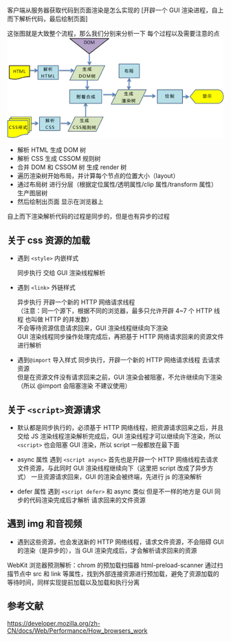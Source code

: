 客户端从服务器获取代码到页面渲染是怎么实现的 [开辟一个 GUI 渲染进程，自上而下解析代码，最后绘制页面]

这张图就是大致整个流程，那么我们分别来分析一下 每个过程以及需要注意的点
![](img/1.png)

- 解析 HTML 生成 DOM 树
- 解析 CSS 生成 CSSOM 规则树
- 合并 DOM 和 CSSOM 树 生成 render 树
- 遍历渲染树开始布局，并计算每个节点的位置大小（layout）
- 通过布局树 进行分层（根据定位属性/透明属性/clip 属性/transform 属性） 生产图层树
- 然后绘制出页面 显示在浏览器上

自上而下渲染解析代码的过程是同步的，但是也有异步的过程

## 关于 css 资源的加载

- 遇到 `<style>` 内嵌样式

  同步执行 交给 GUI 渲染线程解析

- 遇到 `<link>` 外链样式

  异步执行 开辟一个新的 HTTP 网络请求线程  
  （注意：同一个源下，根据不同的浏览器，最多只允许开辟 4~7 个 HTTP 线程 也叫做 HTTP 的并发数）  
  不会等待资源信息请求回来，GUI 渲染线程继续向下渲染  
  GUI 渲染线程同步操作处理完成后，再把基于 HTTP 网络请求回来的资源文件进行解析

- 遇到`@import` 导入样式
  同步执行，开辟一个新的 HTTP 网络请求线程 去请求资源  
  但是在资源文件没有请求回来之前，GUI 渲染会被阻塞，不允许继续向下渲染  
  （所以 @import 会阻塞渲染 不建议使用）

## 关于 `<script>`资源请求

- 默认都是同步执行的，必须基于 HTTP 网络线程，把资源请求回来之后，并且交给 JS 渲染线程渲染解析完成后，GUI 渲染线程才可以继续向下渲染，所以`<script>` 也会阻塞 GUI 渲染，所以 script 一般都放在最下面

- async 属性 遇到 `<script async>` 首先也是开辟一个 HTTP 网络线程去请求文件资源，与此同时 GUI 渲染线程继续向下（这里把 script 改成了异步方式） 一旦资源请求回来，GUI 的渲染会被终端，先进行 js 的渲染解析

- defer 属性 遇到 `<script defer>` 和 async 类似 但是不一样的地方是 GUI 同步的代码渲染完成后才解析 请求回来的文件资源

## 遇到 img 和音视频

- 遇到这些资源，也会发送新的 HTTP 网络线程，请求文件资源，不会阻碍 GUI 的渲染（是异步的），当 GUI 渲染完成后，才会解析请求回来的资源

WebKit 浏览器预测解析：chrom 的预加载扫描器 html-preload-scanner 通过扫描节点中 src 和 link 等属性，找到外部连接资源进行预加载，避免了资源加载的等待时间，同样实现提前加载以及加载和执行分离

## 参考文献

https://developer.mozilla.org/zh-CN/docs/Web/Performance/How_browsers_work
